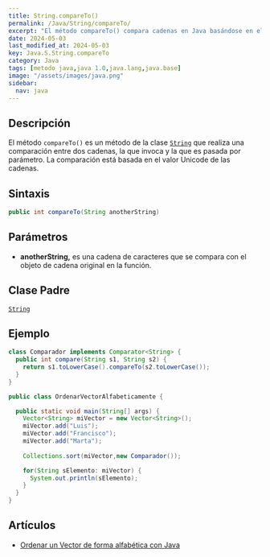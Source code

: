 ```yaml
---
title: String.compareTo()
permalink: /Java/String/compareTo/
excerpt: "El método compareTo() compara cadenas en Java basándose en el valor Unicode."
date: 2024-05-03
last_modified_at: 2024-05-03
key: Java.S.String.compareTo
category: Java
tags: [metodo java,java 1.0,java.lang,java.base]
image: "/assets/images/java.png"
sidebar:
  nav: java
---
```


## Descripción


El método `compareTo()` es un método de la clase [`String`](https://www.w3api.com/Java/String/) que realiza una comparación entre dos cadenas, la que invoca y la que es pasada por parámetro. La comparación está basada en el valor Unicode de las cadenas.


## Sintaxis


```java
public int compareTo(String anotherString)
```


## Parámetros

- **anotherString,** es una cadena de caracteres que se compara con el objeto de cadena original en la función.

## Clase Padre


[`String`](https://www.w3api.com/Java/String/)


## Ejemplo


```java
class Comparador implements Comparator<String> {
  public int compare(String s1, String s2) {        	
    return s1.toLowerCase().compareTo(s2.toLowerCase());
  }
}

public class OrdenarVectorAlfabeticamente {

  public static void main(String[] args) {
    Vector<String> miVector = new Vector<String>();
    miVector.add("Luis");
    miVector.add("Francisco");
    miVector.add("Marta");
				
    Collections.sort(miVector,new Comparador());

    for(String sElemento: miVector) {
      System.out.println(sElemento);
    }
  }
}
```


## Artículos

- [Ordenar un Vector de forma alfabética con Java](http://lineadecodigo.com/java/ordenar-un-vector-de-forma-alfabetica-con-java/)
